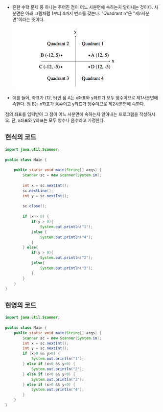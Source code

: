 

- 흔한 수학 문제 중 하나는 주어진 점이 어느 사분면에 속하는지 알아내는 것이다.   사분면은 아래 그림처럼 1부터 4까지 번호를 갖는다.   "Quadrant n"은 "제n사분면"이라는 뜻이다.  
![](/images/14681.png)  

- 예를 들어, 좌표가 (12, 5)인 점 A는 x좌표와 y좌표가 모두 양수이므로 제1사분면에 속한다.   점 B는 x좌표가 음수이고 y좌표가 양수이므로 제2사분면에 속한다.  

점의 좌표를 입력받아 그 점이 어느 사분면에 속하는지 알아내는 프로그램을 작성하시오.   단, x좌표와 y좌표는 모두 양수나 음수라고 가정한다.  

## 현식의 코드

```java
import java.util.Scanner;

public class Main {

    public static void main(String[] args) {
        Scanner sc = new Scanner(System.in);

        int x = sc.nextInt();
        sc.nextLine();
        int y = sc.nextInt();

        sc.close();

        if (x > 0) {
            if(y > 0){
                System.out.println("1");
            }else {
                System.out.println("4");
            }
        } else{
            if(y > 0){
                System.out.println("2");
            }else{
                System.out.println("3");
            }
        }
    }
}
```

## 현영의 코드
```java
import java.util.Scanner;

public class Main {
	public static void main(String[] args) {
		Scanner sc = new Scanner(System.in);
		int x = sc.nextInt();
		int y = sc.nextInt();
		if (x>0 && y>0) {
			System.out.println("1");
		} else if (x<0 && y>0) {
			System.out.println("2");
		} else if (x<0 && y<0) {
			System.out.println("3");
		} else if (x>0 && y<0) {
			System.out.println("4");
		}
	}
}
```